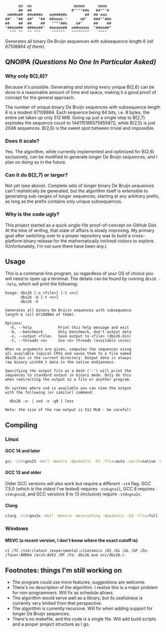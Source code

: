 ```
      mm  mm                   mmmmm      mmmm
      ##  ##                  #""""##m   ##"""#
 m###m##  ##m###m   mm#####m        ##  ## mmm
##"  "##  ##"  "##  ##mmmm "      m#"   ###""##m
##    ##  ##    ##   """"##m    m#"     ##    ##
"##mm###  ###mm##"  #mmmmm##  m##mmmmm  "##mm##"
  """ ""  "" """     """"""   """"""""    """"
```

Generates all binary De Bruijn sequences with subsequence length 6
(*all 67108864 of them*).

## QNOIPA *(Questions No One In Particular Asked)*

### Why only B(2,6)?

Because it's possible. Generating *and storing* every unique B(2,6) can
be done in a reasonable amount of time and space, making it a good proof
of concept for the general approach.

The number of unique binary De Bruijn sequences with subsequence length
6 is a modest 67108864. Each sequence being 64 bits, i.e. 8 bytes, the
entire set takes up only 512 MiB. Going up just a single step to B(2,7)
explodes the sequence count to 144115188075855872, while B(2,5) is just
2048 sequences. B(2,6) is the sweet spot between trivial and impossible.

### Does it scale?

Yes. The algorithm, while currently implemented and optimized for B(2,6)
exclusively, can be modified to generate longer De Bruijn sequences, and
I plan on doing so in the future.

### Can it do B(2,7) or larger?

Not yet (see above). Complete sets of longer binary De Bruijn sequences
can't realistically be generated, but the algorithm itself is extensible
to generating sub-ranges of longer sequences, starting at any arbitrary
prefix, as long as the prefix contains only unique subsequences.

### Why is the code ugly?

This project started as a quick single-file proof-of-concept on GitHub
Gist. At the time of writing, that state of affairs is slowly improving.
My primary goal after switching over to a proper repository was to build
a cross-platform binary release for the mathematically inclined visitors
to explore. (Unfortunately, I'm not sure there have been any.)

## Usage

This is a command-line program, so regardless of your OS of choice you
will need to open up a terminal. The details can be found by running
`dbs26 --help`, which will print the following:

```
Usage: dbs26 [-o <file>] [-t <n>]
       dbs26 -b [-t <n>]
       dbs26 -h

Generates all binary De Bruijn sequences with subsequence
length 6 (all 67108864 of them).

Options:
  -h, --help            Print this help message and exit
  -b, --benchmark       Only benchmark, don't output data
  -o, --output <file>   Save output to <file> (dbs26.bin)
  -t, --threads <n>     Use <n> threads (available cores)

When no arguments are given, computes the sequences using
all available logical CPUs and saves them to a file named
dbs26.bin in the current directory. Output data is always
raw binary uint64_t data in the native endianness.

Specifying the output file as a dash ('-') will print the
sequences to standard output in binary mode. Only do this
when redirecting the output to a file or another program.

On systems where xxd is available you can view the output
with the following (or similar) command:

  dbs26 -o- | xxd -e -g8 | less

Note: the size of the raw output is 512 MiB - be careful!
```

## Compiling

### Linux

#### GCC 14 and later

```sh
gcc -std=gnu23 -Wall -Wextra -Wpedantic -O3 -flto=auto -march=native -mtune=native -o dbs26 src/dbs26.c
```

#### GCC 13 and older

Older GCC versions will also work but require a different `-std` flag.
GCC 7.5.0 (which is the oldest I've tested) requires `-std=gnu11`, GCC
8 requires `-std=gnu18`, and GCC versions 9 to 13 (inclusive) require
`-std=gnu2x`.

#### Clang

```sh
clang -std=gnu2x -Wall -Wextra -Weverything -Wpedantic -O3 -flto=full -fuse-ld=lld -march=native -mtune=native -o dbs26 src/dbs26.c
```

### Windows

#### MSVC (a recent version, I don't know where the exact cutoff is)

```pwsh
cl /TC /std:clatest /experimental:c11atomics /O2 /Oi /GL /GF /Zo- /favor:AMD64 /arch:AVX2 /MT /Fe: dbs26.exe src/dbs26.c
```

## Footnotes: things I'm still working on

- The program could use more features; suggestions are welcome.
- There's no description of the algorithm. I realize this is a major
  problem for non-programmers. Will fix as schedule allows.
- The algorithm would serve well as a library, but its usefulness is
  currently very limited from that perspective.
- The algorithm is currently recursive. Will fix when adding support
  for longer De Bruijn sequences.
- There's no makefile, and the code is a single file. Will add build
  scripts and a proper project structure as I go.
